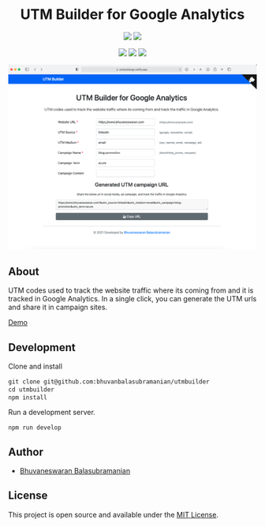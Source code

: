 <h1 align="center">
  UTM Builder for Google Analytics
</h1>

<p align="center">

 <img src="https://img.shields.io/badge/License-MIT-blue.svg"/>
   <a href="https://app.netlify.com/sites/utmbuilderga/deploys"><img src="https://api.netlify.com/api/v1/badges/1023c9a0-22af-4551-bc10-eca019f39b21/deploy-status"></a>
</p>

<p align="center">
   <a href="https://sonarcloud.io/dashboard?id=bhuvanbalasubramanian_utmbuilder"><img src="https://sonarcloud.io/api/project_badges/measure?project=bhuvanbalasubramanian_utmbuilder&metric=sqale_rating"></a>
   <a href="https://sonarcloud.io/dashboard?id=bhuvanbalasubramanian_utmbuilder"><img src="https://sonarcloud.io/api/project_badges/measure?project=bhuvanbalasubramanian_utmbuilder&metric=reliability_rating"></a>
      <a href="https://sonarcloud.io/dashboard?id=bhuvanbalasubramanian_utmbuilder"><img src="https://sonarcloud.io/api/project_badges/measure?project=bhuvanbalasubramanian_utmbuilder&metric=security_rating"></a>

</p>

<div align="center">
    <img src='./static/utmbuilder-snapshot.png'/>
</div>

## About

UTM codes used to track the website traffic where its coming from and it is tracked in Google Analytics. In a single click, you can generate the UTM urls and share it in campaign sites.

[Demo](https://utmbuilderga.netlify.app)

## Development

Clone and install 

```shell
git clone git@github.com:bhuvanbalasubramanian/utmbuilder
cd utmbuilder
npm install
```

Run a development server.

```shell
npm run develop
```

## Author

- [Bhuvaneswaran Balasubramanian](https://www.bhuvaneswaran.com)

## License

This project is open source and available under the [MIT License](LICENSE).